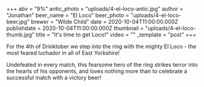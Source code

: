 +++
abv = "9%"
antic_photo = "uploads/4-el-loco-antic.jpg"
author = "Jonathan"
beer_name = "El Loco"
beer_photo = "uploads/4-el-loco-beer.jpg"
brewer = "Wilde Child"
date = 2020-10-04T11:00:00.000Z
publishdate = 2020-10-04T11:00:00.000Z
thumbnail = "uploads/4-el-loco-thumb.jpg"
title = "It's time to get Loco!"
video = ""
_template = "post"
+++

For the 4th of Drinktober we step into the ring with the mighty El Loco - the most feared luchador in all of East Yorkshire!

Undefeated in every match, this fearsome hero of the ring strikes terror into the hearts of his opponents, and loves nothing more than to celebrate a successful match with a victory beer!
